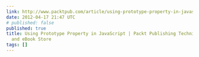 ```yaml
---
link: http://www.packtpub.com/article/using-prototype-property-in-javascript
date: 2012-04-17 21:47 UTC
# published: false
published: true
title: Using Prototype Property in JavaScript | Packt Publishing Technical & IT Book
  and eBook Store
tags: []
---
```



